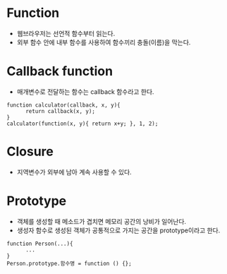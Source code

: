 # Function
* 웹브라우저는 선언적 함수부터 읽는다.
* 외부 함수 안에 내부 함수를 사용하여 함수끼리 충돌(이름)을 막는다.

# Callback function
* 매개변수로 전달하는 함수는 callback 함수라고 한다.
<pre>
<code>function calculator(callback, x, y){
      return callback(x, y);
}
calculator(function(x, y){ return x+y; }, 1, 2);</code></pre>

# Closure
* 지역변수가 외부에 남아 계속 사용할 수 있다. 

# Prototype
* 객체를 생성할 때 메소드가 겹치면 메모리 공간의 낭비가 일어난다.
* 생성자 함수로 생성된 객체가 공통적으로 가지는 공간을 prototype이라고 한다.
<pre>
<code>function Person(...){
      ...
}
Person.prototype.함수명 = function () {};</code></pre>
      
